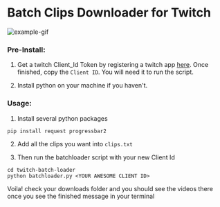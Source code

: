 # Batch Clips Downloader for Twitch
![example-gif](https://github.com/amiechen/twitch-batch-loader/blob/master/batchloader.gif)

### Pre-Install:

1) Get a twitch Client_Id Token by registering a twitch app [here](https://dev.twitch.tv/dashboard/apps/create).
Once finished, copy the `Client ID`. You will need it to run the script.

2) Install python on your machine if you haven't.

### Usage:

1) Install several python packages
```
pip install request progressbar2
```

2) Add all the clips you want into `clips.txt`

3) Then run the batchloader script with your new Client Id
```
cd twitch-batch-loader
python batchloader.py <YOUR AWESOME CLIENT ID>
```

Voila! check your downloads folder and you should see the videos there once you see the finished message in your terminal